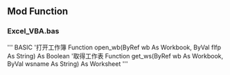 ## Mod Function
### Excel_VBA.bas

''' BASIC
'打开工作簿
Function open_wb(ByRef wb As Workbook, ByVal flfp As String) As Boolean
'取得工作表
Function get_ws(ByRef wb As Workbook, ByVal wsname As String) As Worksheet 
'''
